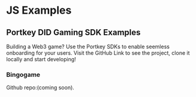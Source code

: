 JS Examples
===============

Portkey DID Gaming SDK Examples
-----------------------------------

Building a Web3 game? Use the Portkey SDKs to enable seemless onboarding for your users. Visit the GitHub Link to see the project, clone it locally and start developing!

### Bingogame

Github repo:(coming soon).
